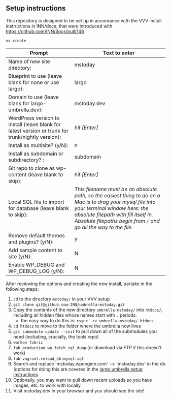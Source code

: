 ## Setup instructions

This repository is designed to be set up in accordance with the VVV install instructions in INN/docs, that were introduced with https://github.com/INN/docs/pull/148


```
vv create
```

Prompt | Text to enter 
------------ | -------------
Name of new site directory: | mstoday
Blueprint to use (leave blank for none or use largo): | largo
Domain to use (leave blank for largo-umbrella.dev): | mstoday.dev
WordPress version to install (leave blank for latest version or trunk for trunk/nightly version): | *hit [Enter]*
Install as multisite? (y/N): | n
Install as subdomain or subdirectory? : | subdomain
Git repo to clone as wp-content (leave blank to skip): | *hit [Enter]*
Local SQL file to import for database (leave blank to skip): | *This filename must be an absolute path, so the easiest thing to do on a Mac is to drag your mysql file into your terminal window here: the absolute filepath with fill itself in. Absolute filepaths begin from `/` and go all the way to the file.*
Remove default themes and plugins? (y/N): | y
Add sample content to site (y/N): | N
Enable WP_DEBUG and WP_DEBUG_LOG (y/N): | N

After reviewing the options and creating the new install, partake in the following steps:

1. `cd` to the directory `mstoday/` in your VVV setup
2. `git clone git@github.com:INN/umbrella-mstoday.git`
3. Copy the contents of the new directory `umbrella-mstoday/` into `htdocs/`, including all hidden files whose names start with `.` periods.
	- the easy way to do this is: `rsync -rv umbrella-mstoday/ htdocs`
4. `cd htdocs` to move to the folder where the umbrella now lives
5. `git submodule update --init` to pull down all of the submodules you need (including, crucially, the tools repo)
6. `workon fabric`
7. `fab production wp.fetch_sql_dump` (or download via FTP if this doesn't work)
8. `fab vagrant.reload_db:mysql.sql`
9. Search and replace 'mstoday.wpengine.com' --> 'mstoday.dev' in the db (options for doing this are covered in the [largo umbrella setup instructions](https://github.com/INN/docs/blob/master/projects/largo/umbrella-setup.md)
10. Optionally, you may want to pull down recent uploads so you have images, etc. to work with locally.
11. Visit mstoday.dev in your browser and you should see the site!
